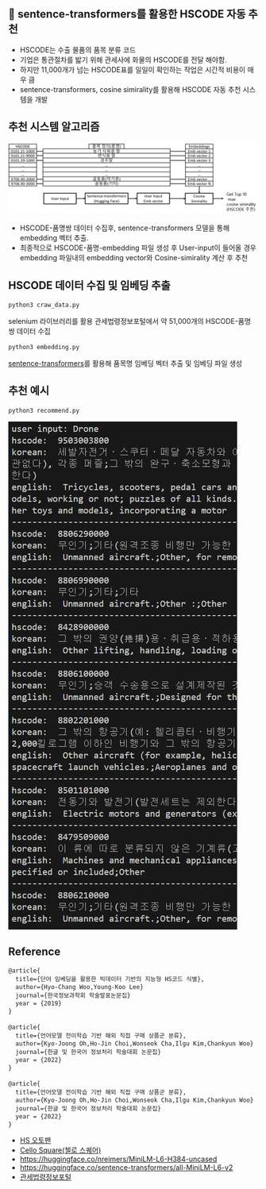 ## 🚢 sentence-transformers를 활용한 HSCODE 자동 추천
* HSCODE는 수출 물품의 품목 분류 코드
* 기업은 통관절차를 밟기 위해 관세사에 화물의 HSCODE를 전달 해야함.
* 하지만 11,000개가 넘는 HSCODE표를 일일이 확인하는 작업은 시간적 비용이 매우 큼
* sentence-transformers, cosine simirality를 활용해 HSCODE 자동 추천 시스템을 개발

## 추천 시스템 알고리즘
![algorithm](image/algorithm.png)

* HSCODE-품명쌍 데이터 수집후, sentence-transformers 모델을 통해 embedding 벡터 추출.
* 최종적으로 HSCODE-품명-embedding 파일 생성 후 User-input이 들어올 경우 embedding 파일내의 embedding vector와 Cosine-simirality 계산 후 추천
## HSCODE 데이터 수집 및 임베딩 추출

```bash
python3 craw_data.py
```
selenium 라이브러리를 활용 관세법령정보포털에서 약 51,000개의 HSCODE-품명 쌍 데이터 수집

```bash
python3 embedding.py
```
[sentence-transformers](https://huggingface.co/sentence-transformers/all-MiniLM-L6-v2)를 활용해 품목명 임베딩 벡터 추출 및 임베딩 파일 생성

## 추천 예시
```bash
python3 recommend.py
```
![recommend](image/recommend.png)

## Reference
```
@article{
  title={단어 임베딩을 활용한 빅데이터 기반의 지능형 HS코드 식별},
  author={Hyo-Chang Woo,Young-Koo Lee}
  journal={한국정보과학회 학술발표논문집}
  year = {2019} 
}

@article{
  title={언어모델 전이학습 기반 해외 직접 구매 상품군 분류},
  author={Kyo-Joong Oh,Ho-Jin Choi,Wonseok Cha,Ilgu Kim,Chankyun Woo}
  journal={한글 및 한국어 정보처리 학술대회 논문집}
  year = {2022} 
}

@article{
  title={언어모델 전이학습 기반 해외 직접 구매 상품군 분류},
  author={Kyo-Joong Oh,Ho-Jin Choi,Wonseok Cha,Ilgu Kim,Chankyun Woo}
  journal={한글 및 한국어 정보처리 학술대회 논문집}
  year = {2022} 
}
```
* [HS 오토팬](https://www.hs-tariff.com/main/hs_mti_ai_main/?device=pc)
* [Cello Square(첼로 스퀘어)](https://www.cello-square.com/kr-ko/index.do)
* https://huggingface.co/nreimers/MiniLM-L6-H384-uncased
* https://huggingface.co/sentence-transformers/all-MiniLM-L6-v2
* [관세법령정보포털](https://unipass.customs.go.kr/clip/index.do)
